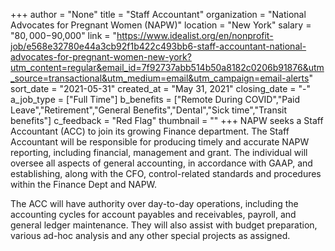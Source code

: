 +++
author = "None"
title = "Staff Accountant"
organization = "National Advocates for Pregnant Women (NAPW)"
location = "New York"
salary = "$80,000-$90,000"
link = "https://www.idealist.org/en/nonprofit-job/e568e32780e44a3cb92f1b422c493bb6-staff-accountant-national-advocates-for-pregnant-women-new-york?utm_content=regular&email_id=7f92737abb514b50a8182c0206b91876&utm_source=transactional&utm_medium=email&utm_campaign=email-alerts"
sort_date = "2021-05-31"
created_at = "May 31, 2021"
closing_date = "-"
a_job_type = ["Full Time"]
b_benefits = ["Remote During COVID","Paid Leave","Retirement","General Benefits","Dental","Sick time","Transit benefits"]
c_feedback = "Red Flag"
thumbnail = ""
+++
NAPW seeks a Staff Accountant (ACC) to join its growing Finance department. The Staff Accountant will be responsible for producing timely and accurate NAPW reporting, including financial, management and grant. The individual will oversee all aspects of general accounting, in accordance with GAAP, and establishing, along with the CFO, control-related standards and procedures within the Finance Dept and NAPW.

The ACC will have authority over day-to-day operations, including the accounting cycles for account payables and receivables, payroll, and general ledger maintenance. They will also assist with budget preparation, various ad-hoc analysis and any other special projects as assigned.